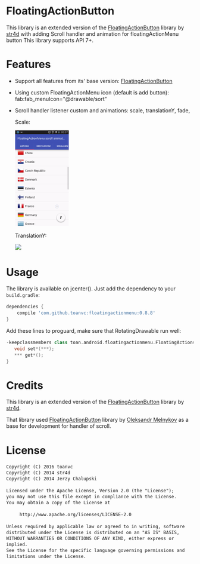 FloatingActionButton
====================
This library is an extended version of the [FloatingActionButton](https://github.com/str4d/android-floating-action-button) library by [str4d](https://github.com/str4d) with adding Scroll handler and animation for floatingActionMenu button
This library supports API 7+.

Features
========
* Support all features from its' base version: [FloatingActionButton](https://github.com/str4d/android-floating-action-button)
* Using custom FloatingActionMenu icon (default is add button): 
    fab:fab_menuIcon="@drawable/sort"
* Scroll handler listener custom and animations: scale, translationY, fade, <to be continued>

    Scale:

    <img src="screenshots/scale.gif" width="30%">
  
    TranslationY:  

    <img src="screenshots/translationY.gif" width="30%">

Usage
=====
The library is available on jcenter(). Just add the dependency to your `build.gradle`:

```groovy
dependencies {
    compile 'com.github.toanvc:floatingactionmenu:0.8.8'
}
```

Add these lines to proguard, make sure that RotatingDrawable run well:
```groovy
-keepclassmembers class toan.android.floatingactionmenu.FloatingActionsMenu$RotatingDrawable {
   void set*(***);
   *** get*();
}
```



Credits
=======
This library is an extended version of the [FloatingActionButton](https://github.com/str4d/android-floating-action-button) library by [str4d](https://github.com/str4d).

That library used [FloatingActionButton](https://github.com/makovkastar/FloatingActionButton) library by [Oleksandr Melnykov](https://github.com/makovkastar) as a base for development for handler of scroll.

License
=======
    Copyright (C) 2016 toanvc
    Copyright (C) 2014 str4d
    Copyright (C) 2014 Jerzy Chalupski

    Licensed under the Apache License, Version 2.0 (the "License");
    you may not use this file except in compliance with the License.
    You may obtain a copy of the License at

         http://www.apache.org/licenses/LICENSE-2.0

    Unless required by applicable law or agreed to in writing, software
    distributed under the License is distributed on an "AS IS" BASIS,
    WITHOUT WARRANTIES OR CONDITIONS OF ANY KIND, either express or implied.
    See the License for the specific language governing permissions and
    limitations under the License.
